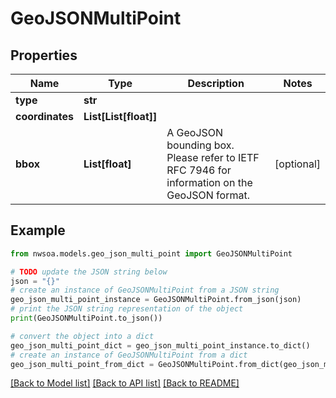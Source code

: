 # GeoJSONMultiPoint


## Properties

Name | Type | Description | Notes
------------ | ------------- | ------------- | -------------
**type** | **str** |  | 
**coordinates** | **List[List[float]]** |  | 
**bbox** | **List[float]** | A GeoJSON bounding box. Please refer to IETF RFC 7946 for information on the GeoJSON format. | [optional] 

## Example

```python
from nwsoa.models.geo_json_multi_point import GeoJSONMultiPoint

# TODO update the JSON string below
json = "{}"
# create an instance of GeoJSONMultiPoint from a JSON string
geo_json_multi_point_instance = GeoJSONMultiPoint.from_json(json)
# print the JSON string representation of the object
print(GeoJSONMultiPoint.to_json())

# convert the object into a dict
geo_json_multi_point_dict = geo_json_multi_point_instance.to_dict()
# create an instance of GeoJSONMultiPoint from a dict
geo_json_multi_point_from_dict = GeoJSONMultiPoint.from_dict(geo_json_multi_point_dict)
```
[[Back to Model list]](../README.md#documentation-for-models) [[Back to API list]](../README.md#documentation-for-api-endpoints) [[Back to README]](../README.md)


